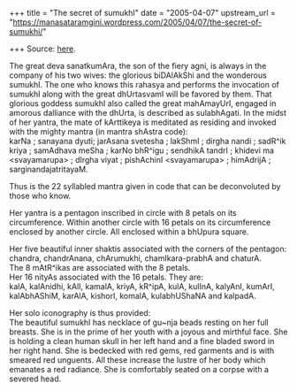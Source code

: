 +++
title = "The secret of sumukhI"
date = "2005-04-07"
upstream_url = "https://manasataramgini.wordpress.com/2005/04/07/the-secret-of-sumukhi/"

+++
Source: [here](https://manasataramgini.wordpress.com/2005/04/07/the-secret-of-sumukhi/).

The great deva sanatkumAra, the son of the fiery agni, is always in the company of his two wives: the glorious biDAlAkShi and the wonderous sumukhI. The one who knows this rahasya and performs the invocation of sumukhI along with the great dhUrtasvamI will be favored by them. That glorious goddess sumukhI also called the great mahAmayUrI, engaged in amorous dalliance with the dhUrta, is described as sulabhAgati. In the midst of her yantra, the mate of kArttikeya is meditated as residing and invoked with the mighty mantra (in mantra shAstra code):  
karNa ; sanayana dyuti; jarAsana svetesha ; lakShmI ; dirgha nandi ; sadR^ik kriya ; samAdhava meSha ; karNo bhR^igu ; sendhikA tandrI ; khidevi ma \<svayamarupa\> ; dIrgha viyat ; pishAchinI \<svayamarupa\> ; himAdrijA ; sarginandajatritayaM.

Thus is the 22 syllabled mantra given in code that can be deconvoluted by those who know.

Her yantra is a pentagon inscribed in circle with 8 petals on its circumference. Within another circle with 16 petals on its circumference enclosed by another circle. All enclosed within a bhUpura square.

Her five beautiful inner shaktis associated with the corners of the pentagon:  
chandra, chandrAnana, chArumukhi, chamIkara-prabhA and chaturA.  
The 8 mAtR^ikas are associated with the 8 petals.  
Her 16 nityAs associated with the 16 petals. They are:  
kalA, kalAnidhi, kAlI, kamalA, kriyA, kR^ipA, kulA, kulInA, kalyAnI, kumArI, kalAbhAShiM, karAlA, kishorI, komalA, kulabhUShaNA and kalpadA.

Her solo iconography is thus provided:  
The beautiful sumukhI has necklace of gu\~nja beads resting on her full breasts. She is in the prime of her youth with a joyous and mirthful face. She is holding a clean human skull in her left hand and a fine bladed sword in her right hand. She is bedecked with red gems, red garments and is with smeared red unguents. All these increase the lustre of her body which emanates a red radiance. She is comfortably seated on a corpse with a severed head.

